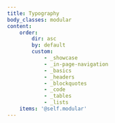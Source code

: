 ```yaml
---
title: Typography
body_classes: modular
content:
    order:
        dir: asc
        by: default
        custom:
            - _showcase
            - _in-page-navigation
            - _basics
            - _headers
            - _blockquotes
            - _code
            - _tables
            - _lists
    items: '@self.modular'
---
```



